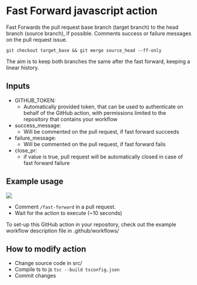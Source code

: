 # Fast Forward javascript action

Fast Forwards the pull request base branch (target branch) to the head branch (source branch), if possible. Comments success or failure messages on the pull request issue.

```git checkout target_base && git merge source_head --ff-only```

The aim is to keep both branches the same after the fast forward, keeping a linear history.

## Inputs

- GITHUB_TOKEN:
  - Automatically provided token, that can be used to authenticate on behalf of the GitHub action, with permissions limited to the repository that contains your workflow
- success_message:
  - Will be commented on the pull request, if fast forward succeeds
- failure_message:
  - Will be commented on the pull request, if fast forward fails
- close_pr:
  - if value is true, pull request will be automatically closed in case of fast forward failure

## Example usage

![](ff-success-video.gif)

- Comment ```/fast-forward``` in a pull request.
- Wait for the action to execute (~10 seconds)

To set-up this GitHub action in your repository, check out the example workflow description file in .github/workflows/


## How to modify action

- Change source code in src/
- Compile ts to js ```tsc --build tsconfig.json```
- Commit changes
